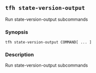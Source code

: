 ## `tfh state-version-output`

Run state-version-output subcommands

### Synopsis

    tfh state-version-output COMMAND[ ... ]

### Description

Run state-version-output subcommands

